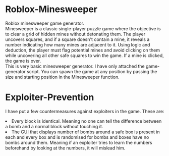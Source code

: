 # Roblox-Minesweeper
Roblox minesweeper game generator.
<br>Minesweeper is a classic single-player puzzle game where the objective is to clear a grid of hidden mines without detonating them. The player uncovers squares, and if a square doesn't contain a mine, it reveals a number indicating how many mines are adjacent to it. Using logic and deduction, the player must flag potential mines and avoid clicking on them while uncovering all other safe squares to win the game. If a mine is clicked, the game is over.
<br>This is very basic minesweeper generator. I have only attached the game-generator script. You can spawn the game at any position by passing the size and starting position in the Minesweeper function.
# Exploiter-Prevention
I have put a few countermeasures against exploiters in the game. These are:
<li>Every block is identical. Meaning no one can tell the difference between a bomb and a normal block without touching it.</li>
<li>The GUI that displays number of bombs around a safe box is present in each and every box and is randomised for bombs and boxes have no bombs around them. Meaning if an exploiter tries to learn the numbers beforehand by looking at the numbers, it will mislead him.</li>
